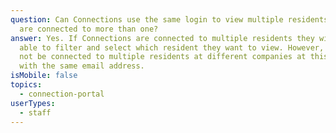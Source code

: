 ```yaml
---
question: Can Connections use the same login to view multiple residents if they
  are connected to more than one?
answer: Yes. If Connections are connected to multiple residents they will be
  able to filter and select which resident they want to view. However, they can
  not be connected to multiple residents at different companies at this time
  with the same email address.
isMobile: false
topics:
  - connection-portal
userTypes:
  - staff
---
```

